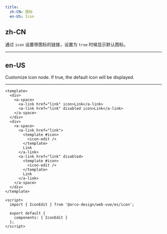 ```yaml
title:
  zh-CN: 图标
  en-US: Icon
```

## zh-CN

通过 `icon` 设置带图标的链接，设置为 `true` 时候显示默认图标。

---

## en-US

Customize icon node. If true, the default icon will be displayed.


---

```vue
<template>
  <div>
    <a-space>
      <a-link href="link" icon>Link</a-link>
      <a-link href="link" disabled icon>Link</a-link>
    </a-space>
  </div>
  <div>
    <a-space>
      <a-link href="link">
        <template #icon>
          <icon-edit />
        </template>
        Link
      </a-link>
      <a-link href="link" disabled>
        <template #icon>
          <icon-edit />
        </template>
        Link
      </a-link>
    </a-space>
  </div>
</template>

<script>
  import { IconEdit } from '@arco-design/web-vue/es/icon';

  export default {
    components: { IconEdit }
  };
</script>
```
